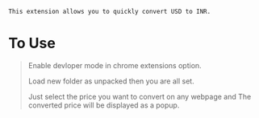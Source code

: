 ``This extension allows you to quickly convert USD to INR.``

# To Use
> Enable devloper mode in chrome extensions option.
> 
> Load new folder as unpacked then you are all set.
> 
> Just select the price you want to convert on any webpage and The converted price will be displayed as a popup.



